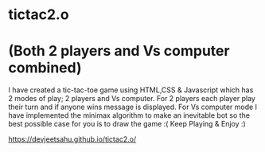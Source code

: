 # tictac2.o
# (Both 2 players and Vs computer combined)
I have created a tic-tac-toe game using HTML,CSS & Javascript which has 2 modes of play; 2 players and Vs computer.
For 2 players each player play their turn and if anyone wins message is displayed.
For Vs computer mode I have implemented the minimax algorithm to make an inevitable bot so the best possible case for you is to draw the game :(
Keep Playing & Enjoy :)

https://devjeetsahu.github.io/tictac2.o/
